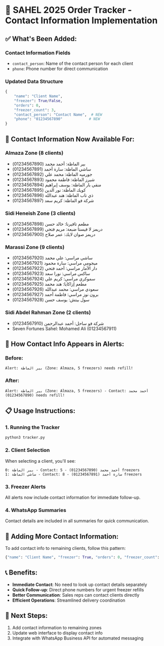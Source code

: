 # 🧊 SAHEL 2025 Order Tracker - Contact Information Implementation

## ✅ **What's Been Added:**

### **Contact Information Fields**
- `contact_person`: Name of the contact person for each client
- `phone`: Phone number for direct communication

### **Updated Data Structure**
```python
{
    "name": "Client Name",
    "freezer": True/False,
    "orders": 0,
    "freezer_count": 3,
    "contact_person": "Contact Name",  # NEW
    "phone": "01234567890"            # NEW
}
```

## 📱 **Contact Information Now Available For:**

### **Almaza Zone** (8 clients)
- بير الماظة: أحمد محمد (01234567890)
- ساشي الماظة: سارة أحمد (01234567891)
- جورميه الماظة: محمد علي (01234567892)
- شيرز الماظة: فاطمة محمود (01234567893)
- منقي بار الماظة: يوسف إبراهيم (01234567894)
- كويك الماظة: نور الدين (01234567895)
- ذي تاب الماظة: هند عبدالله (01234567896)
- شركة فو الماظة: كريم سعد (01234567897)

### **Sidi Heneish Zone** (3 clients)
- مطعم تافيرنا: خالد حسن (01234567898)
- دريمز لا فيستا ضبعة: مريم فتحي (01234567899)
- دريمز صوان لايك: عمر صلاح (01234567900)

### **Marassi Zone** (9 clients)
- ساشي مراسي: علي محمد (01234567920)
- ميجومي مراسي: سارة محمود (01234567921)
- دار الأمار مراسي: أحمد فتحي (01234567922)
- ساكس مراسي: نورا سعد (01234567923)
- سموكري مراسي: كريم علي (01234567924)
- مطعم إزاكايا: هند محمد (01234567925)
- سعودي مراسي: محمد عبدالله (01234567926)
- برون نوز مراسي: فاطمة أحمد (01234567927)
- سول بيتش: يوسف حسن (01234567928)

### **Sidi Abdel Rahman Zone** (2 clients)
- شركة فو ساحل: أحمد عبدالرحمن (01234567910)
- Seven Fortunes Sahel: Mohamed Ali (01234567911)

## 🚨 **How Contact Info Appears in Alerts:**

### **Before:**
```
Alert: بير الماظة (Zone: Almaza, 5 freezers) needs refill!
```

### **After:**
```
Alert: بير الماظة (Zone: Almaza, 5 freezers) - Contact: أحمد محمد (01234567890) needs refill!
```

## 📋 **Usage Instructions:**

### **1. Running the Tracker**
```bash
python3 tracker.py
```

### **2. Client Selection**
When selecting a client, you'll see:
```
0: بير الماظة - Contact: أحمد محمد (01234567890) - 5 freezers
1: ساشي الماظة - Contact: سارة أحمد (01234567891) - 8 freezers
```

### **3. Freezer Alerts**
All alerts now include contact information for immediate follow-up.

### **4. WhatsApp Summaries**
Contact details are included in all summaries for quick communication.

## 🔧 **Adding More Contact Information:**

To add contact info to remaining clients, follow this pattern:
```python
{"name": "Client Name", "freezer": True, "orders": 0, "freezer_count": 3, "contact_person": "Contact Name", "phone": "Phone Number"}
```

## 📞 **Benefits:**
- **Immediate Contact**: No need to look up contact details separately
- **Quick Follow-up**: Direct phone numbers for urgent freezer refills
- **Better Communication**: Sales reps can contact clients directly
- **Efficient Operations**: Streamlined delivery coordination

## 🎯 **Next Steps:**
1. Add contact information to remaining zones
2. Update web interface to display contact info
3. Integrate with WhatsApp Business API for automated messaging 